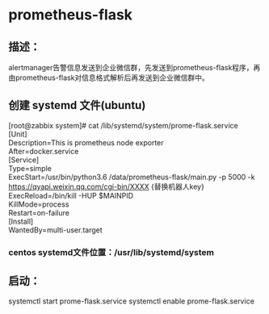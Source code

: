 # prometheus-flask

## 描述：
alertmanager告警信息发送到企业微信群，先发送到prometheus-flask程序，再由prometheus-flask对信息格式解析后再发送到企业微信群中。

## 创建 systemd 文件(ubuntu)
[root@zabbix system]# cat /lib/systemd/system/prome-flask.service  
[Unit]  
Description=This is prometheus node exporter  
After=docker.service  
[Service]  
Type=simple  
ExecStart=/usr/bin/python3.6 /data/prometheus-flask/main.py -p 5000 -k https://qyapi.weixin.qq.com/cgi-bin/XXXX {替换机器人key}  
ExecReload=/bin/kill -HUP $MAINPID  
KillMode=process  
Restart=on-failure  
[Install]  
WantedBy=multi-user.target  

### centos systemd文件位置：/usr/lib/systemd/system

## 启动：
systemctl start prome-flask.service
systemctl enable prome-flask.service

